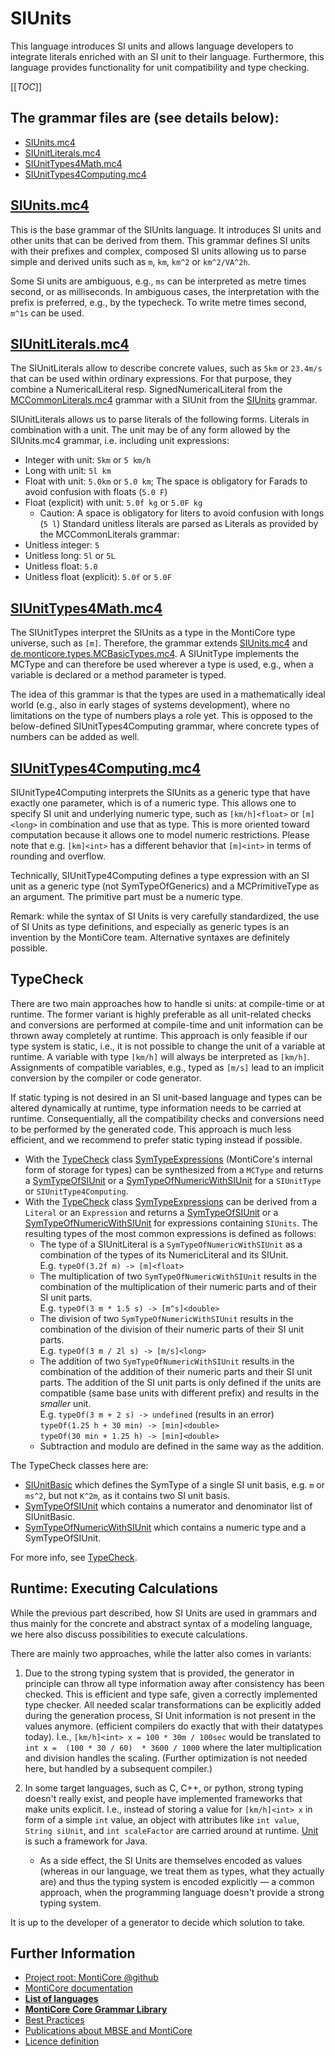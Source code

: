 <!-- (c) https://github.com/MontiCore/monticore -->

# SIUnits

This language introduces SI units and allows language developers to
integrate literals enriched with an SI unit to their language. Furthermore,
this language provides functionality for unit compatibility and type
checking.

[[_TOC_]]

## The grammar files are (see details below):

* [SIUnits.mc4][SIUnitGrammar]
* [SIUnitLiterals.mc4][SIUnitLiteralsGrammar]
* [SIUnitTypes4Math.mc4][SIUnitTypes4MathGrammar]
* [SIUnitTypes4Computing.mc4][SIUnitTypes4ComputingGrammar]


## [SIUnits.mc4][SIUnitGrammar]

This is the base grammar of the SIUnits language. It introduces SI
units and other units that can be derived from them.
This grammar defines SI units with their prefixes and complex,
composed SI units allowing us to parse simple and derived units
such as `m`, `km`, `km^2` or `km^2/VA^2h`.

Some Si units are ambiguous, e.g.,
`ms` can be interpreted as metre times second, or as milliseconds.
In ambiguous cases, the interpretation with the prefix is preferred, e.g.,
by the typecheck.
To write metre times second, `m^1s` can be used.

## [SIUnitLiterals.mc4][SIUnitLiteralsGrammar]

The SIUnitLiterals allow to describe concrete values, such as
`5km` or `23.4m/s` that can be used within ordinary expressions.
For that purpose, they combine a NumericalLiteral resp.
SignedNumericalLiteral from the
[MCCommonLiterals.mc4][MCCommonLiteralsGrammar]
grammar with a SIUnit from the [SIUnits](#siunitsmc4) grammar.

SIUnitLiterals allows us to parse literals of the following forms.
Literals in combination with a unit. The unit may be of any form allowed
by the SIUnits.mc4 grammar, i.e. including unit expressions:
* Integer with unit: `5km` or `5 km/h`
* Long with unit: `5l km`
* Float with unit: `5.0km` or `5.0 km`; The space is obligatory for Farads to
  avoid confusion with floats (`5.0 F`)
* Float (explicit) with unit: `5.0f kg` or `5.0F kg`
    * Caution: A space is obligatory for liters to
      avoid confusion with longs (`5 l`)
      Standard unitless literals are parsed as Literals as provided by the
      MCCommonLiterals grammar:
* Unitless integer: `5`
* Unitless long: `5l` or `5L`
* Unitless float: `5.0`
* Unitless float (explicit): `5.0f` or `5.0F`

## [SIUnitTypes4Math.mc4][SIUnitTypes4MathGrammar]

The SIUnitTypes interpret the SIUnits as a type in the MontiCore type universe,
such as `[m]`.
Therefore, the grammar extends
[SIUnits.mc4][SIUnitGrammar]
and [de.monticore.types.MCBasicTypes.mc4][MCBasicTypesGrammar].
A SIUnitType implements the MCType and can therefore be used wherever a type is used,
e.g., when a variable is declared or a method parameter is typed.

The idea of this grammar is that the types are used in a mathematically ideal world (e.g.,
also in early stages of systems development), where no limitations on
the type of numbers plays a role yet. This is opposed to the below-defined
SIUnitTypes4Computing grammar, where concrete types of numbers can be added as well.

## [SIUnitTypes4Computing.mc4][SIUnitTypes4ComputingGrammar]

SIUnitType4Computing interprets the SIUnits as a generic type that
 have exactly one parameter, which is of a numeric type.
This allows one to specify SI unit and underlying numeric type, such as `[km/h]<float>`
or `[m]<long>` in combination and use that as type.
This is more oriented toward computation because it allows one to model
numeric restrictions. Please note that e.g. `[km]<int>` has a different behavior that
`[m]<int>` in terms of rounding and overflow.

Technically, SIUnitType4Computing defines a type expression with an
SI unit as a generic type (not SymTypeOfGenerics)
and a MCPrimitiveType as an argument.
The primitive part must be a numeric type.

Remark: while the syntax of SI Units is very carefully standardized,
the use of SI Units as type definitions, and especially as generic types
is an invention by the MontiCore team. Alternative syntaxes are definitely
possible.

## TypeCheck

There are two main approaches how to handle si units: at compile-time
or at runtime. The former variant is highly preferable as all unit-related
checks and conversions are performed at compile-time and unit information
can be thrown away completely at runtime. This approach is only feasible
if our type system is static, i.e., it is not possible to change the unit 
of a variable at runtime.
A variable with type `[km/h]` will always be interpreted as `[km/h]`.
Assignments of compatible variables, e.g., typed as `[m/s]` lead
to an implicit conversion by the compiler or code generator.

If static typing is not desired in an SI unit-based language and types can be altered
dynamically at runtime, type information needs to be carried at runtime.
Consequentially, all the compatibility checks and conversions need to be
performed by the generated code. This approach is much less efficient,
and we recommend to prefer static typing instead if possible.

* With the [TypeCheck][TypeCheck] class [SymTypeExpressions][SymTypeExpression]
  (MontiCore's internal form of storage for types) can be
  synthesized from a `MCType` and returns a [SymTypeOfSIUnit][SymTypeOfSIUnit]
  or a [SymTypeOfNumericWithSIUnit][SymTypeOfNumericWithSIUnit] for a
  `SIUnitType` or `SIUnitType4Computing`.
* With the [TypeCheck][TypeCheck] class [SymTypeExpressions][SymTypeExpression]
  can be derived from a `Literal` or an `Expression` and returns a [SymTypeOfSIUnit][SymTypeOfSIUnit]
  or a [SymTypeOfNumericWithSIUnit][SymTypeOfNumericWithSIUnit] for expressions
  containing `SIUnits`.
  The resulting types of the most common expressions is defined as follows:
    * The type of a SIUnitLiteral is a `SymTypeOfNumericWithSIUnit`
      as a combination of the types of its NumericLiteral and its SIUnit. \
      E.g. `typeOf(3.2f m) -> [m]<float>`
    * The multiplication of two `SymTypeOfNumericWithSIUnit` results in the
      combination of the multiplication of their numeric parts and
      of their SI unit parts. \
      E.g. `typeOf(3 m * 1.5 s) -> [m^s]<double>`
    * The division of two `SymTypeOfNumericWithSIUnit` results in the
      combination of the division of their numeric parts
      of their SI unit parts. \
      E.g. `typeOf(3 m / 2l s) -> [m/s]<long>`
    * The addition of two `SymTypeOfNumericWithSIUnit` results in the
      combination of the addition of their numeric parts and
      their SI unit parts. The addition of the SI unit parts is only
      defined if the units are compatible (same base units with different prefix)
      and results in the _smaller_ unit. \
      E.g. `typeOf(3 m + 2 s) -> undefined` (results in an error) \
      `typeOf(1.25 h + 30 min) -> [min]<double>` \
      `typeOf(30 min + 1.25 h) -> [min]<double>`
    * Subtraction and modulo are defined in the same way as the addition.

The TypeCheck classes here are:

* [SIUnitBasic][SIUnitBasic]
  which defines the SymType of a single SI unit basis, e.g. `m` or `ms^2`,
  but not `K^2m`, as it contains two SI unit basis.
* [SymTypeOfSIUnit][SymTypeOfSIUnit]
  which contains a numerator and denominator list of SIUnitBasic.
* [SymTypeOfNumericWithSIUnit][SymTypeOfNumericWithSIUnit]
  which contains a numeric type and a SymTypeOfSIUnit.

For more info, see [TypeCheck][Types].

## Runtime: Executing Calculations

While the previous part described, how SI Units are used in grammars
and thus mainly for the concrete and abstract syntax of a modeling language,
we here also discuss possibilities to execute calculations.

There are mainly two approaches, while the latter also comes in variants:

1. Due to the strong typing system that is provided, the generator in principle
   can throw all type information away after consistency has been checked.
   This is efficient and type safe, given a correctly implemented type checker.
   All needed scalar transformations can be explicitly added during the generation
   process, SI Unit information is not present in the values anymore.
   (efficient compilers do exactly that with their datatypes today).
   I.e., `[km/h]<int> x = 100 * 30m / 100sec` would be translated to
   `int x =  (100 * 30 / 60)  * 3600 / 1000` where the later multiplication
   and division handles the scaling. (Further optimization is not needed here,
   but handled by a subsequent compiler.)

2. In some target languages, such as C, C++, or python,
   strong typing doesn't really exist, and people
   have implemented frameworks that make units explicit. I.e., instead of storing
   a value for `[km/h]<int> x` in form of a simple `int` value, an object
   with attributes like `int value`, `String siUnit`, and `int scaleFactor` are
   carried around at runtime.
   [Unit][JavaUnit]
   is such a framework for Java.

    * As a side effect, the SI Units are themselves encoded as values
      (whereas in our language, we treat them as types, what they actually are)
      and thus the typing system is encoded explicitly — a common approach,
      when the programming language doesn't provide a strong typing system.

It is up to the developer of a generator to decide which solution to take.

[SIUnitGrammar]: SIUnits.mc4
[SIUnitLiteralsGrammar]: SIUnitLiterals.mc4
[SIUnitTypes4MathGrammar]: SIUnitTypes4Math.mc4
[SIUnitTypes4ComputingGrammar]: SIUnitTypes4Computing.mc4
[MCCommonLiteralsGrammar]: https://github.com/MontiCore/monticore/blob/opendev/monticore-grammar/src/main/grammars/de/monticore/literals/MCCommonLiterals.mc4
[MCBasicTypesGrammar]: https://github.com/MontiCore/monticore/blob/opendev/monticore-grammar/src/main/grammars/de/monticore/types/MCBasicTypes.mc4
[OOSymbols]: https://github.com/MontiCore/monticore/blob/opendev/monticore-grammar/src/main/grammars/de/monticore/symbols/OOSymbols.mc4

[SIUnitBasic]: ../../../../java/de/monticore/types/check/SIUnitBasic.java
[SymTypeOfSIUnit]: ../../../../java/de/monticore/types/check/SymTypeOfSIUnit.java
[SymTypeOfNumericWithSIUnit]: ../../../../java/de/monticore/types/check/SymTypeOfNumericWithSIUnit.java
[SymTypeExpression]: ../../../../java/de/monticore/types/check/SymTypeExpression.java
[TypeCheck]: ../../../../java/de/monticore/types/check/TypeCalculator.java

[Types]: ../../../../java/de/monticore/types3/TypeSystem3.md

[JavaUnit]: http://unitsofmeasurement.github.io/unit-api/site/apidocs/javax/measure/Unit.html
[JavaMeasure]: http://unitsofmeasurement.github.io/unit-api/site/apidocs/javax/measure/package-summary.html

## Further Information

* [Project root: MontiCore @github](https://github.com/MontiCore/monticore)
* [MontiCore documentation](http://www.monticore.de/)
* [**List of languages**](https://github.com/MontiCore/monticore/blob/opendev/docs/Languages.md)
* [**MontiCore Core Grammar Library**](https://github.com/MontiCore/monticore/blob/opendev/monticore-grammar/src/main/grammars/de/monticore/Grammars.md)
* [Best Practices](https://github.com/MontiCore/monticore/blob/opendev/docs/BestPractices.md)
* [Publications about MBSE and MontiCore](https://www.se-rwth.de/publications/)
* [Licence definition](https://github.com/MontiCore/monticore/blob/master/00.org/Licenses/LICENSE-MONTICORE-3-LEVEL.md)
